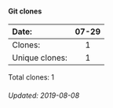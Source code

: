 #### Git clones
Date:    |        07-29
|:---    |:---:
Clones:  |        1
Unique   clones:  |      1

Total clones: 1
###### Updated: 2019-08-08
